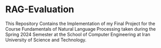 # RAG-Evaluation
This Repository Contains the Implementation of my Final Project for the Course Fundamentals of Natural Language Processing taken during the Spring 2024 Semester at the School of Computer Engineering at Iran University of Science and Technology.

